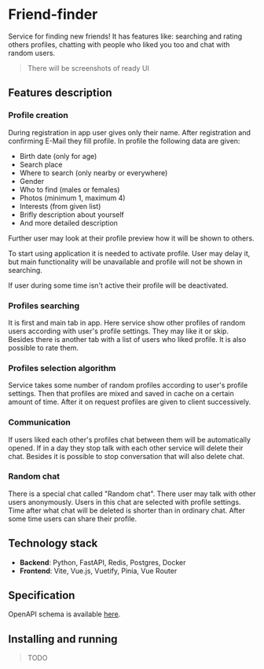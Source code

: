 # Friend-finder
Service for finding new friends! It has features like: searching and rating
others profiles, chatting with people who liked you too and chat with random
users.

> There will be screenshots of ready UI

## Features description

### Profile creation
During registration in app user gives only their name. After registration and
confirming E-Mail they fill profile. In profile the following data are given:
- Birth date (only for age)
- Search place
- Where to search (only nearby or everywhere)
- Gender
- Who to find (males or females)
- Photos (minimum 1, maximum 4)
- Interests (from given list)
- Brifly description about yourself
- And more detailed description

Further user may look at their profile preview how it will be shown to others.

To start using application it is needed to activate profile. User may delay it,
but main functionality will be unavailable and profile will not be shown in
searching.

If user during some time isn't active their profile will be deactivated.

### Profiles searching
It is first and main tab in app. Here service show other profiles of random
users according with user's profile settings. They may like it or skip. Besides
there is another tab with a list of users who liked profile. It is also possible
to rate them.

### Profiles selection algorithm
Service takes some number of random profiles according to user's profile settings.
Then that profiles are mixed and saved in cache on a certain amount of time.
After it on request profiles are given to client successively.

### Communication
If users liked each other's profiles chat between them will be automatically
opened. If in a day they stop talk with each other service will delete their
chat. Besides it is possible to stop conversation that will also delete chat.

### Random chat
There is a special chat called "Random chat". There user may talk with other 
users anonymously. Users in this chat are selected with profile settings. Time
after what chat will be deleted is shorter than in ordinary chat. After some
time users can share their profile.

## Technology stack  
* __Backend__: Python, FastAPI, Redis, Postgres, Docker
* __Frontend__: Vite, Vue.js, Vuetify, Pinia, Vue Router

## Specification
OpenAPI schema is available [here](api_schema.yaml).

## Installing and running
> TODO
